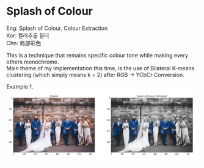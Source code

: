 # Splash of Colour  
Eng: Splash of Colour, Colour Extraction  
Kor: 컬러추출 필터  
Chn: 局部彩色  

This is a technique that remains specific colour tone while making every others monochrome.  
Main theme of my implementation this time, is the use of Bilateral K-means clustering (which simply means k = 2) after RGB -> YCbCr Conversion.
  
Example 1.  
![SoC_Ex_1](https://github.com/koominsoo/Splash_of_Colour/blob/master/result/SoC_example.png)

